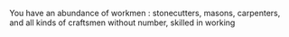 You have an abundance of workmen : stonecutters, masons, carpenters, and all kinds of craftsmen without number, skilled in working
